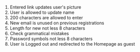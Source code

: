 1. Entered link updates user's picture 
2. User is allowed to update name 
3. 200 characters are allowed to enter 
4. New email is unused on previous registrations 
5. Length for new not less 8 characters 
6. Check grammatical mistakes 
7. Password symbols not less 8 characters
8. User is Logged out and redirected to the Homepage as guest

